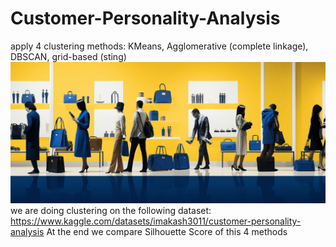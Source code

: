 # Customer-Personality-Analysis
apply 4 clustering methods: KMeans, Agglomerative (complete linkage), DBSCAN, grid-based (sting)
![Alt text](https://github.com/Mr0022/Customer-Personality-Analysis/blob/main/pics/12.jpg?raw=true)
we are doing clustering on the following dataset:
https://www.kaggle.com/datasets/imakash3011/customer-personality-analysis
At the end we compare Silhouette Score of this 4 methods 
